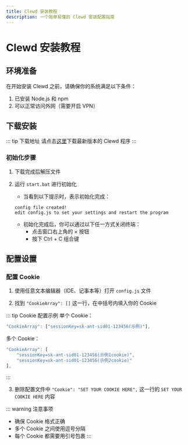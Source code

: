 ```yaml
---
title: Clewd 安装教程
description: 一个简单易懂的 Clewd 安装配置指南
---
```


# Clewd 安装教程

## 环境准备

在开始安装 Clewd 之前，请确保你的系统满足以下条件：

1. 已安装 Node.js 和 npm
2. 可以正常访问外网（需要开启 VPN）

## 下载安装

::: tip 下载地址
请点击[这里](https://github.com/teralomaniac/clewd/archive/refs/heads/master.zip)下载最新版本的 Clewd 程序
:::

### 初始化步骤

1. 下载完成后解压文件

2. 运行 `start.bat` 进行初始化
   - 当看到以下提示时，表示初始化完成：
   ```
   config file created!
   edit config.js to set your settings and restart the program
   ```
   - 初始化完成后，你可以通过以下任一方式关闭终端：
     - 点击窗口右上角的 × 按钮
     - 按下 Ctrl + C 组合键

## 配置设置

### 配置 Cookie

1. 使用任意文本编辑器（IDE、记事本等）打开 `config.js` 文件

2. 找到 `"CookieArray": []` 这一行，在中括号内填入你的 Cookie

::: tip Cookie 配置示例
单个 Cookie：
```js
"CookieArray": ["sessionKey=sk-ant-sid01-123456(示例)"],
```

多个 Cookie：
```js
"CookieArray": [
    "sessionKey=sk-ant-sid01-123456(示例1cookie)",
    "sessionKey=sk-ant-sid01-123456(示例2cookie)"
],
```
:::

3. 删除配置文件中 `"Cookie": "SET YOUR COOKIE HERE",` 这一行的 `SET YOUR COOKIE HERE` 内容

::: warning 注意事项
- 确保 Cookie 格式正确
- 多个 Cookie 之间使用逗号分隔
- 每个 Cookie 都需要用引号包裹
:::
